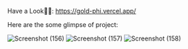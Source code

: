Have a Look👨‍💻: https://gold-phi.vercel.app/

Here are the some glimpse of project:

![Screenshot (156)](https://github.com/Amandeep4567/gold/assets/90441055/215b547b-cfd0-4edf-a983-3026a1771ba5)
![Screenshot (157)](https://github.com/Amandeep4567/gold/assets/90441055/90ca7e67-7ebe-45c1-86eb-d5a811948645)
![Screenshot (158)](https://github.com/Amandeep4567/gold/assets/90441055/24c85880-b0b9-4f2f-bdcd-2f5054def4a3)
